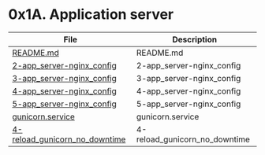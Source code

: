 # 0x1A. Application server

| File      | Description |
| ----------- | ----------- |
| [README.md](./README.md) | README.md |
| [2-app_server-nginx_config](./2-app_server-nginx_config) | 2-app_server-nginx_config |
| [3-app_server-nginx_config](./3-app_server-nginx_config) | 3-app_server-nginx_config |
| [4-app_server-nginx_config](./4-app_server-nginx_config) | 4-app_server-nginx_config |
| [5-app_server-nginx_config](./5-app_server-nginx_config) | 5-app_server-nginx_config |
| [gunicorn.service](./gunicorn.service) | gunicorn.service |
| [4-reload_gunicorn_no_downtime](./4-reload_gunicorn_no_downtime) | 4-reload_gunicorn_no_downtime |
